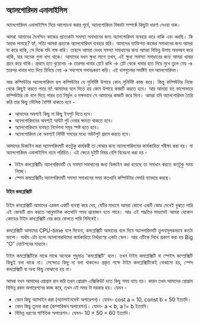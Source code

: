 ## অ্যালগোরিদম এনালাইসিস

<div style="text-align: justify">
অ্যালগোরিদম এনালাইসিস নিয়ে আলোচনা করার পূর্বে, অ্যালগোরিদম বিষয়টা সম্পর্কে কিছুটা ধারণা নেওয়া যাক।  
 
আমরা আমাদের দৈনন্দিন কাজের প্রত্যেকটা সমস্যা সমাধানের জন্য অ্যালগোরিদম ব্যবহার করে থাকি এবং করছি। কি অবাক লাগছে? হ্যাঁ, সত্যি আমরা প্রত্যকে অ্যালগোরিদম ব্যবহার করি। আমাদের ব্যাক্তিগত কাজের সমাধানের জন্য আমরা যা করে থাকি, সে দিকে যদি লক্ষ করি। তাহলে আমরা দেখব সমস্যা সমাধানের জন্য আমরা বিভিন্ন উপায় অবলম্বন করে থাকি, যার অনেক গুলা ধাপ থাকে। আমাদের যখন ক্ষুধা লাগে তখন, এই ক্ষুধা সমাস্যা সমাধানের জন্য আমরা খাবার গ্রহন করে থাকি। প্রথমে হাত ধুয়েনেয় -> তারপর খাবার প্লেটে রাখি -> প্লেট থেকে খাবার হাত দিয়ে মুখে তুলে নেয় -> তারপর খাবার দাত দিয়ে চিবিয়ে নেয় -> সবশেষে গলাধঃকরণ করি। এই ধাপগুলোর সমষ্টিই হল অ্যালগোরিদম।

আর কম্পিউটার অ্যালগোরিদম হল কম্পিউটার যে সুনির্দিষ্ট উপায়ে কোন সুনির্দিষ্ট কাজ করে। কিন্তু কম্পিউটার নিজে থেকে কিছুই করতে পারে না! আমাদের বলে দিতে হয় কোন উপায়ে কাজটি করতে হবে। আর আমারা যত ভালোভাবে কম্পিউটার কে বলে দিতে পারব তত নির্ভুল ও দক্ষভাবে সে আমাদের কাজটি করে দিবে। আমরা যদি অ্যালগোরিদম তৈরি করি তার কিছু মৌলিক বৈশিষ্ট থাকতে হবে - 
- আমাদের অবশ্যই কিছু না কিছু ইনপুট দিতে হবে।
- অ্যালগোরিদমের অবশ্যই আউট পুট দেবার ক্ষমতা থাকতে হবে।
- অ্যালগোরিদমে ব্যবহত নির্দেশনা সমূহ স্পষ্ট হতে হবে।
- অ্যালগোরিদম কে অবশ্যই নির্দিষ্ট সময়ের মধ্যে অউটপুট প্রদান করতে হবে।

আমাদের ডিজাইন করা অ্যালগরিদমটি কতটুকু কার্যকরী তা বোঝার জন্য অ্যালগোরিদমের কার্যকারিতা পরীক্ষা করা হয়। যা অ্যালগোরিদম এনালাইসিস নামে পরিচিত। এই ক্ষেত্রে দুইটি বিষয়  বেশি বিবেচনা করা হয় - 
- টাইম কমপ্লেক্সিটিঃ অ্যালগরিদমটি যে সমস্যা সমাধানের জন্য ডিজাইন করা হয়েছে তা সমাধান করতে কতটুকু সময় নিচ্ছে।
- স্পেস কমপ্লেক্সিটিঃ অ্যালগরিদমটি সমস্যা সমাধানের সময় কতখানি কম্পিউটার মেমরি ব্যাবহার করছে।
</div>

#### টাইম কমপ্লেক্সিটি
<div style="text-align: justify">
টাইম কমপ্লেক্সিটি আমাদের এরকম একটি ব্যবস্থা করে দেয়, যেটির মাধ্যমে আমরা কোনো একটি কোড দেখেই বুঝতে পারি এই কোডটি রান করতে আনুমানিক কতখানি সময় প্রয়োজন হতে পারে। আর এই পদ্ধতির মাধ্যমেই আমরা যেকোন কোডের  টাইম কমপ্লেক্সিটি বের করে ফেলতে পারি নিমিষেই।

কমপ্লেক্সিটি আমাদের CPU-time বলে দিবেনা, কমপ্লেক্সিটি আমাদের বলে দিবে অ্যালগরিদমটি তুলনামূলকভাবে কতটা ভালো। অর্থাৎ এটা হলো অ্যালগোরদিমের কার্যকারিতা নির্ধারণের একটা স্কেল। আর এটিকে লিখে প্রকাশ করা হয় Big “O” নোটেশনের মাধ্যমে।

টাইম কমপ্লেক্সিটিকে মাঝে মাঝে অনেকে শুধুমাত্র 'কমপ্লেক্সিটি' বলে। তখন টাইম কমপ্লেক্সিটি বা স্পেইস কম্প্লেক্সিটি কিছুই বলা থাকে না। সেক্ষেত্রে কিছু না বলা থাকলেও প্রকৃত পক্ষে টাইম কমপ্লেক্সিটিকেই বোঝানো হয়, স্পেস কমপ্লেক্সিটি বা অন্য কিছু বোঝানো হয় না। 

আমরা যখন আমাদের প্রোগ্রাম রান করি তখন প্রোগ্রাম এক্সিকিউট হতে কিছু সময় ব্যায় হয়। কারন তখন আমাদের প্রোগ্রাম বিভিন্ন রকম অপারেশনের কাজ করে, তখন এই সময় টা দরকার হয়। যেমন - 
- কোন কিছু অ্যাসাইন করা (অ্যাাসাইনমেন্ট অপারেশন)। যেমন- cost a = 10, const b = 50 ইত্যাদি।
- কোন কিছু তুলনা করা (কম্পারিজন অপারেশন)। যেমন- a < b, a != b ইত্যাদি।
- বিভিন্ন ধরণের গাণিতিক অপারেশন। যেমন- 10 + 50 = 60 ইত্যাদি।
</div>